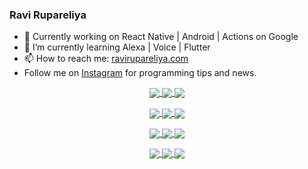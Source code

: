 ### Ravi Rupareliya

- 🔭 Currently working on React Native | Android | Actions on Google
- 🌱 I’m currently learning Alexa | Voice | Flutter
- 📫 How to reach me: [ravirupareliya.com](https://ravirupareliya.com)
- Follow me on [Instagram](https://www.instagram.com/ravi.rupareliya/) for programming tips and news.

<a href="https://www.instagram.com/ravi.rupareliya/" target="_blank">
<!-- insta-feed:START-->
<p align="center">
<img align="center" src=https://scontent-atl3-1.cdninstagram.com/v/t51.2885-15/e35/s150x150/122425343_1572645589603046_1626634953961554534_n.jpg?_nc_ht=scontent-atl3-1.cdninstagram.com&_nc_cat=102&_nc_ohc=pSty9PmRkjoAX_K1GXY&_nc_tp=15&oh=3ad22ad2a34e62740f47c37c5e526c90&oe=5FC3FFC1 />
<img align="center" src=https://scontent-atl3-1.cdninstagram.com/v/t51.2885-15/e35/s150x150/119738360_171946631175661_8308691936849414239_n.jpg?_nc_ht=scontent-atl3-1.cdninstagram.com&_nc_cat=101&_nc_ohc=Hyy1bR48DDAAX9ljpA3&_nc_tp=15&oh=ac5ec1dcd3ca4ce7e093d6659bfc6556&oe=5FC2FBDD />
<img align="center" src=https://scontent-atl3-1.cdninstagram.com/v/t51.2885-15/e35/s150x150/119471335_3325605627530848_5783608158621298966_n.jpg?_nc_ht=scontent-atl3-1.cdninstagram.com&_nc_cat=104&_nc_ohc=XZD6_r5Iom0AX881McH&_nc_tp=15&oh=04295bc946c8b3fc923c72840fc113f0&oe=5FC37881 />
</p>
<p align="center">
<img align="center" src=https://scontent-atl3-1.cdninstagram.com/v/t51.2885-15/e35/s150x150/118735524_155532192843864_2438830621806811548_n.jpg?_nc_ht=scontent-atl3-1.cdninstagram.com&_nc_cat=100&_nc_ohc=F0MDjNnuI1QAX-SmfRS&_nc_tp=15&oh=b69cccbb3ec7b4dd7d908c78c6c87521&oe=5FC5396E />
<img align="center" src=https://scontent-atl3-1.cdninstagram.com/v/t51.2885-15/e35/s150x150/118358282_793232521422249_4194198869826492121_n.jpg?_nc_ht=scontent-atl3-1.cdninstagram.com&_nc_cat=109&_nc_ohc=OuCNB1P9zqIAX-QyeR8&_nc_tp=15&oh=2204be64d1abf453f546a08465726b4e&oe=5FC40A3C />
<img align="center" src=https://scontent-atl3-1.cdninstagram.com/v/t51.2885-15/e35/s150x150/118083536_653646245259286_4437462516989252087_n.jpg?_nc_ht=scontent-atl3-1.cdninstagram.com&_nc_cat=110&_nc_ohc=USFk57VvSOYAX_r1CrH&_nc_tp=15&oh=6cff746ed91d7de4e653d7b85464ffea&oe=5FC479DC />
</p>
<p align="center">
<img align="center" src=https://scontent-atl3-1.cdninstagram.com/v/t51.2885-15/e35/s150x150/118175330_604822603490734_6882222491011634628_n.jpg?_nc_ht=scontent-atl3-1.cdninstagram.com&_nc_cat=110&_nc_ohc=ROEBRtRtv7MAX-iCq9L&_nc_tp=15&oh=2951099d80e0705be98826b2979f9540&oe=5FC2AEF7 />
<img align="center" src=https://scontent-atl3-1.cdninstagram.com/v/t51.2885-15/e35/s150x150/117801930_118850686597100_8281062695853943386_n.jpg?_nc_ht=scontent-atl3-1.cdninstagram.com&_nc_cat=108&_nc_ohc=05kfHKPlSZsAX_1kZHW&_nc_tp=15&oh=1d612d8fe3e81bfcb764d4b5b6972453&oe=5FC320C0 />
<img align="center" src=https://scontent-atl3-1.cdninstagram.com/v/t51.2885-15/e35/s150x150/117867292_2771207523148452_3241414180657952736_n.jpg?_nc_ht=scontent-atl3-1.cdninstagram.com&_nc_cat=100&_nc_ohc=vIFFdYbpt-0AX-_XuqJ&_nc_tp=15&oh=cc15adca8e9b4776f095aa62f3965487&oe=5FC2B921 />
</p>
<p align="center">
<img align="center" src=https://scontent-atl3-1.cdninstagram.com/v/t51.2885-15/e35/s150x150/117931678_793632161399712_7562658963115355616_n.jpg?_nc_ht=scontent-atl3-1.cdninstagram.com&_nc_cat=100&_nc_ohc=wVFW-N4vSfUAX8P9ipW&_nc_tp=15&oh=a56ea52a6f1de1f853d136e877c08de0&oe=5FC4B8B7 />
<img align="center" src=https://scontent-atl3-1.cdninstagram.com/v/t51.2885-15/e35/s150x150/117747115_220949032661980_1081920512424702093_n.jpg?_nc_ht=scontent-atl3-1.cdninstagram.com&_nc_cat=104&_nc_ohc=1jnEcUh2JFsAX_Ye0Lf&_nc_tp=15&oh=55177cac5ee645ddbb6a42ade46051dd&oe=5FC62516 />
<img align="center" src=https://scontent-atl3-1.cdninstagram.com/v/t51.2885-15/e35/s150x150/117564950_167171931547080_7523565149947571776_n.jpg?_nc_ht=scontent-atl3-1.cdninstagram.com&_nc_cat=100&_nc_ohc=e2L7RkwH7TUAX9Zntdw&_nc_tp=15&oh=8710e68bc0a415a57438be452e4c31bf&oe=5FC5555D />
</p>

<!-- insta-feed:END-->
</a>
